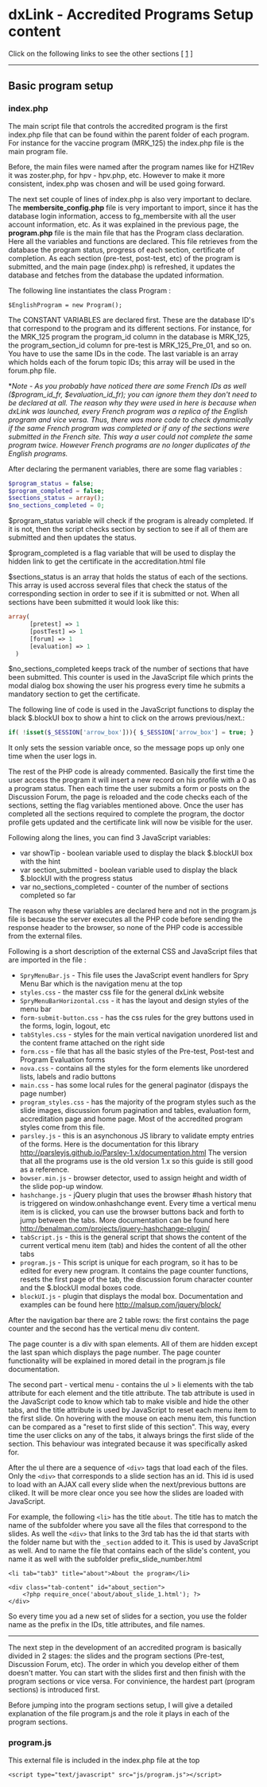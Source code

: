 # dxLink - Accredited Programs Setup content

Click on the following links to see the other sections [ [1](programs.md) ]

---------------------------------------
## Basic program setup

### index.php

The main script file that controls the accredited program is the first index.php file that can be found within the parent folder of each program. 
For instance for the vaccine program (MRK_125) the index.php file is the main program file. 

Before, the main files were named after the program names like for HZ1Rev it was zoster.php, for hpv - hpv.php, etc. However to make it more consistent, index.php was chosen and will be used going forward. 

The next set couple of lines of index.php is also very important to declare. The __membersite_config.php__ file is very important to import, since it has the database login information, access to fg_membersite with all the user account information, etc.
As it was explained in the previous page, the __program.php__ file is the main file that has the Program class declaration. Here all the variables and functions are declared. This file retrieves from the database the program status, progress of each section, certificate of completion. As each section (pre-test, post-test, etc) of the program is submitted, and the main page (index.php) is refreshed, it updates the database and fetches from the database the updated information.

The following line instantiates the class Program :

```
$EnglishProgram = new Program();
```

The CONSTANT VARIABLES are declared first. These are the database ID's that correspond to the program and its different sections. For instance, for the MRK_125 program the program_id column in the database is MRK_125, the program_section_id column for pre-test is MRK_125_Pre_01, and so on. You have to use the same IDs in the code. The last variable is an array which holds each of the forum topic IDs; this array will be used in the forum.php file.

**Note - As you probably have noticed there are some French IDs as well ($program_id_fr, $evaluation_id_fr); you can ignore them they don't need to be declared at all. The reason why they were used in here is because when dxLink was launched, every French program was a replica of the English program and vice versa. Thus, there was more code to check dynamically if the same French program was completed or if any of the sections were submitted in the French site. This way a user could not complete the same program twice. However French programs are no longer duplicates of the English programs.*


After declaring the permanent variables, there are some flag variables :

```php
$program_status = false;     
$program_completed = false;   
$sections_status = array();
$no_sections_completed = 0;
```

$program_status variable will check if the program is already completed. If it is not, then the script checks section by section to see if all of them are submitted and then updates the status.

$program_completed is a flag variable that will be used to display the hidden link to get the certificate in the accreditation.html file

$sections_status is an array that holds the status of each of the sections. This array is used accross several files that check the status of the corresponding section in order to see if it is submitted or not. When all sections have been submitted it would look like this:

```php
array(
      [pretest] => 1
      [postTest] => 1
      [forum] => 1
      [evaluation] => 1
  )
```

$no_sections_completed keeps track of the number of sections that have been submitted. This counter is used in the JavaScript file which prints the modal dialog box showing the user his progress every time he submits a mandatory section to get the certificate.

The following line of code is used in the JavaScript functions to display the black $.blockUI box to show a hint to click on the arrows previous/next.:

```php
if( !isset($_SESSION['arrow_box'])){ $_SESSION['arrow_box'] = true; }
```

It only sets the session variable once, so the message pops up only one time when the user logs in.

The rest of the PHP code is already commented. Basically the first time the user access the program it will insert a new record on his profile with a 0 as a program status. Then each time the user submits a form or posts on the Discussion Forum, the page is reloaded and the code checks each of the sections, setting the flag variables mentioned above. Once the user has completed all the sections required to complete the program, the doctor profile gets updated and the certificate link will now be visible for the user.

Following along the lines, you can find 3 JavaScript variables: 
* var showTip - boolean variable used to display the black $.blockUI box with the hint
* var section_submitted - boolean variable used to display the black $.blockUI with the progress status
* var no_sections_completed - counter of the number of sections completed so far

The reason why these variables are declared here and not in the program.js file is because the server executes all the PHP code before sending the response header to the browser, so none of the PHP code is accessible from the external files.

Following is a short description of the external CSS and JavaScript files that are imported in the file :

- `SpryMenuBar.js` - This file uses the JavaScript event handlers for Spry Menu Bar which is the navigation menu at the top
- `styles.css` - the master css file for the general dxLink website
- `SpryMenuBarHorizontal.css` - it has the layout and design styles of the menu bar
- `form-submit-button.css` - has the css rules for the grey buttons used in the forms, login, logout, etc
- `tabStyles.css` - styles for the main vertical navigation unordered list and the content frame attached on the right side
- `form.css` - file that has all the basic styles of the Pre-test, Post-test and Program Evaluation forms
- `nova.css` - contains all the styles for the form elements like unordered lists, labels and radio buttons
- `main.css` - has some local rules for the general paginator (dispays the page number)
- `program_styles.css` - has the majority of the program styles such as the slide images, discussion forum pagination and tables, evaluation form, accreditation page and home page. Most of the accredited program styles come from this file.
- `parsley.js` - this is an asynchonous JS library to validate empty entries of the forms. Here is the documentation for this library http://parsleyjs.github.io/Parsley-1.x/documentation.html
The version that all the programs use is the old version 1.x so this guide is still good as a reference.
- `bowser.min.js` - browser detector, used to assign height and width of the slide pop-up window.
- `hashchange.js` - jQuery plugin that uses the browser #hash history that is triggered on window.onhashchange event. Every time a vertical menu item is is clicked, you can use the browser buttons back and forth to jump between the tabs. More documentation can be found here http://benalman.com/projects/jquery-hashchange-plugin/
- `tabScript.js` - this is the general script that shows the content of the current vertical menu item (tab) and hides the content of all the other tabs
- `program.js` - This script is unique for each program, so it has to be edited for every new program. It contains the page counter functions, resets the first page of the tab, the discussion forum character counter and the $.blockUI modal boxes code.
- `blockUI.js` - plugin that displays the modal box. Documentation and examples can be found here http://malsup.com/jquery/block/

After the navigation bar there are 2 table rows: the first contains the page counter and the second has the vertical menu div content.

The page counter is a div with span elements. All of them are hidden except the last span which displays the page number. The page counter functionality will be explained in mored detail in the program.js file documentation.

The second part - vertical menu - contains the ul > li elements with the tab attribute for each element and the title attribute. The tab attribute is used in the JavaScript code to know which tab to make visible and hide the other tabs, and the title attribute is used by JavaScript to reset each menu item to the first slide. On hovering with the mouse on each menu item, this function can be compared as a "reset to first slide of this section". This way, every time the user clicks on any of the tabs, it always brings the first slide of the section. This behaviour was integrated because it was specifically asked for. 

After the ul there are a sequence of `<div>` tags that load each of the files. Only the `<div>` that corresponds to a slide section has an id. This id is used to load with an AJAX call every slide when the next/previous buttons are cliked. It will be more clear once you see how the slides are loaded with JavaScript.

For example, the following `<li>` has the title `about`. The title has to match the name of the subfolder where you save all the files that correspond to the slides.
As well the `<div>` that links to the 3rd tab has the id that starts with the folder name but with the `_section` added to it. This is used by JavaScript as well. And to name the file that contains each of the slide's content, you name it as well with the subfolder prefix_slide_number.html
```
<li tab="tab3" title="about">About the program</li>
```
```
<div class="tab-content" id="about_section">
    <?php require_once('about/about_slide_1.html'); ?>
</div>    
```
So every time you ad a new set of slides for a section, you use the folder name as the prefix in the IDs, title attributes, and file names.

---------------------------------------

The next step in the development of an accredited program is basically divided in 2 stages: the slides and the program sections (Pre-test, Discussion Forum, etc). The order in which you develop either of them doesn't matter. You can start with the slides first and then finish with the program sections or vice versa. For convinience, the hardest part (program sections) is introduced first.

Before jumping into the program sections setup, I will give a detailed explanation of the file program.js and the role it plays in each of the program sections.

### <a name="program_js"></a> program.js

This external file is included in the index.php file at the top

```
<script type="text/javascript" src="js/program.js"></script>
```

 





































